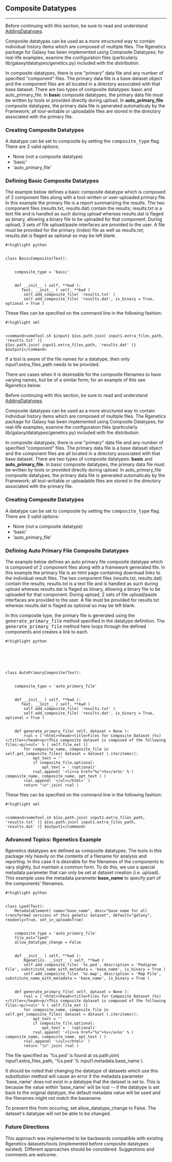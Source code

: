  

## Composite Datatypes

* * *

Before continuing with this section, be sure to read and understand [AddingDatatypes](Admin%2FDatatypes%2FAdding+Datatypes).

Composite datatypes can be used as a more structured way to contain individual history items which are composed of multiple files. The Rgenetics package for Galaxy has been implemented using Composite Datatypes; for real-life examples, examine the configuration files (particularly lib/galaxy/datatypes/genetics.py) included with the distribution.

In composite datatypes, there is one "primary" data file and any number of specified "component" files. The primary data file is a base dataset object and the component files are all located in a directory associated with that base dataset. There are two types of composite datatypes: basic and auto\_primary\_file. In **basic** composite datatypes, the primary data file must be written by tools or provided directly during upload. In **auto\_primary\_file** composite datatypes, the primary data file is generated automaticaly by the Framework; all tool-writable or uploadable files are stored in the directory associated with the primary file.

### Creating Composite Datatypes

A datatype can be set to composite by setting the <tt>composite_type</tt> flag. There are 3 valid options:

- None (not a composite datatype) 
- 'basic' 
- 'auto\_primary\_file' 

### Defining Basic Composite Datatypes

The example below defines a basic composite datatype which is composed of 2 component files along with a tool-written or user-uploaded primary file. In this example the primary file is a report summarizing the results. The two component files (results.txt, results.dat) contain the results; results.txt is a text file and is handled as such during upload whereas results.dat is flaged as binary, allowing a binary file to be uploaded for that component. During upload, 3 sets of file upload/paste interfaces are provided to the user. A file must be provided for the primary (index) file as well as results.txt; results.dat is flaged as optional so may be left blank.

```
#!highlight python


class BasicComposite(Text):      
    
    
    composite_type = 'basic'
    
    
    def __init__ ( self, **kwd ):
       Text. __init__ ( self, **kwd )
        self.add_composite_file( 'results.txt' )
        self.add_composite_file( 'results.dat', is_binary = True, optional = True )
```

These files can be specified on the command line in the following fashion:

```
#!highlight xml


<command>someTool.sh $input1 ${os.path.join( input1.extra_files_path, 'results.txt' )} 
${os.path.join( input1.extra_files_path, 'results.dat' )} $output1</command>
```

If a tool is aware of the file names for a datatype, then only input1.extra\_files\_path needs to be provided.

There are cases when it is desireable for the composite filenames to have varying names, but be of a similar form; for an example of this see Rgenetics below.

Before continuing with this section, be sure to read and understand [AddingDatatypes](Admin%2FDatatypes%2FAdding+Datatypes).

Composite datatypes can be used as a more structured way to contain individual history items which are composed of multiple files. The Rgenetics package for Galaxy has been implemented using Composite Datatypes; for real-life examples, examine the configuration files (particularly lib/galaxy/datatypes/genetics.py) included with the distribution.

In composite datatypes, there is one "primary" data file and any number of specified "component" files. The primary data file is a base dataset object and the component files are all located in a directory associated with that base dataset. There are two types of composite datatypes: **basic** and **auto\_primary\_file**. In basic composite datatypes, the primary data file must be written by tools or provided directly during upload. In auto\_primary\_file composite datatypes, the primary data file is generated automaticaly by the Framework; all tool-writable or uploadable files are stored in the directory associated with the primary file.

### Creating Composite Datatypes

A datatype can be set to composite by setting the <tt>composite_type</tt> flag. There are 3 valid options:

- None (not a composite datatype) 
- 'basic' 
- 'auto\_primary\_file' 

### Defining Auto Primary File Composite Datatypes

The example below defines an auto primary file composite datatype which is composed of 2 component files along with a framework generated file. In this example the primary file is an html page containing download links to the individual result files. The two component files (results.txt, results.dat) contain the results; results.txt is a text file and is handled as such during upload whereas results.dat is flaged as binary, allowing a binary file to be uploaded for that component. During upload, 2 sets of file upload/paste interfaces are provided to the user. A file must be provided for results.txt whereas results.dat is flaged as optional so may be left blank.

In this composite type, the primary file is generated using the <tt>generate_primary_file</tt> method specified in the datatype definition. The <tt>generate_primary_file</tt> method here loops through the defined components and creates a link to each.

```
#!highlight python






class AutoPrimaryComposite(Text):      
    
    
    composite_type = 'auto_primary_file'
    
    
    def __init__ ( self, **kwd ):
       Text. __init__ ( self, **kwd )
        self.add_composite_file( 'results.txt' )
        self.add_composite_file( 'results.dat', is_binary = True, optional = True )


    def generate_primary_file( self, dataset = None ):
        rval = ['<html><head><title>Files for Composite Dataset (%s)</title></head><p/>This composite dataset is composed of the following files:<p/><ul>' % ( self.file_ext )]
        for composite_name, composite_file in self.get_composite_files( dataset = dataset ).iteritems():
            opt_text = ''
            if composite_file.optional:
                opt_text = ' (optional)'
            rval.append( '<li><a href="%s">%s</a>%s' % ( composite_name, composite_name, opt_text ) )
        rval.append( '</ul></html>' )
        return "\n".join( rval )
```

These files can be specified on the command line in the following fashion:

```
#!highlight xml


<command>someTool.sh ${os.path.join( input1.extra_files_path, 'results.txt' )} ${os.path.join( input1.extra_files_path, 'results.dat' )} $output1</command>
```

### Advanced Topics: Rgenetics Example

Rgenetics datatypes are defined as composite datatypes. The tools in this package rely heavily on the contents of a filename for analysis and reporting. In this case it is desirable for the filenames of the components to vary slightly, but maintain a common form. To do this, we use a special metadata parameter that can only be set at dataset creation (i.e. upload). This example uses the metadata parameter **base\_name** to specify part of the components' filenames.

```
#!highlight python


class Lped(Text):
    MetadataElement( name="base_name", desc="base name for all transformed versions of this genetic dataset", default="galaxy", readonly=True, set_in_upload=True)
    
    
    composite_type = 'auto_primary_file'
    file_ext="lped"
    allow_datatype_change = False


    def __init__ ( self, **kwd ):
        Rgenetics. __init__ ( self, **kwd )
        self.add_composite_file( '%s.ped', description = 'Pedigree File', substitute_name_with_metadata = 'base_name', is_binary = True )
        self.add_composite_file( '%s.map', description = 'Map File', substitute_name_with_metadata = 'base_name', is_binary = True )


    def generate_primary_file( self, dataset = None ):
        rval = ['<html><head><title>Files for Composite Dataset (%s)</title></head><p/>This composite dataset is composed of the following files:<p/><ul>' % ( self.file_ext )]
        for composite_name, composite_file in self.get_composite_files( dataset = dataset ).iteritems():
            opt_text = ''
            if composite_file.optional:
                opt_text = ' (optional)'
            rval.append( '<li><a href="%s">%s</a>%s' % ( composite_name, composite_name, opt_text ) )
        rval.append( '</ul></html>' )
        return "\n".join( rval )
```

The file specified as '%s.ped' is found at os.path.join( input1.extra\_files\_path, '%s.ped' % input1.metadata.base\_name ).

It should be noted that changing the datatype of datasets which use this substitution method will cause an error if the metadata parameter 'base\_name' does not exist in a datatype that the dataset is set to. This is because the value within 'base\_name' will be lost -- if the datatype is set back to the original datatype, the default metadata value will be used and the filenames might not match the basename.

To prevent this from occuring, set allow\_datatype\_change to False. The dataset's datatype will not be able to be changed.

### Future Directions

This approach was implemented to be backwards compatible with existing Rgenetics datasets/tools (implemented before composite datatypes existed). Different approaches should be considered. Suggestions and comments are welcome.
